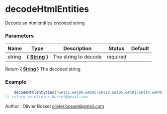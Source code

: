 # decodeHtmlEntities

Decode an htmlentities encoded string



### Parameters
Name  |  Type  |  Description  |  Status  |  Default
------------  |  ------------  |  ------------  |  ------------  |  ------------
string  |  **{ [String](https://developer.mozilla.org/fr/docs/Web/JavaScript/Reference/Objets_globaux/String) }**  |  The string to decode  |  required  |

Return **{ [String](https://developer.mozilla.org/fr/docs/Web/JavaScript/Reference/Objets_globaux/String) }** The decoded string

### Example
```js
	decodeHtmlentities('&#111;&#108;&#105;&#118;&#105;&#101;&#114;&#046;&#098;&#111;&#115;&#115;&#101;&#108;&#064;&#103;&#109;&#097;&#105;&#108;&#046;&#099;&#111;&#109;');
// return => olivier.bossel@gmail.com
```
Author : Olivier Bossel [olivier.bossel@gmail.com](mailto:olivier.bossel@gmail.com)